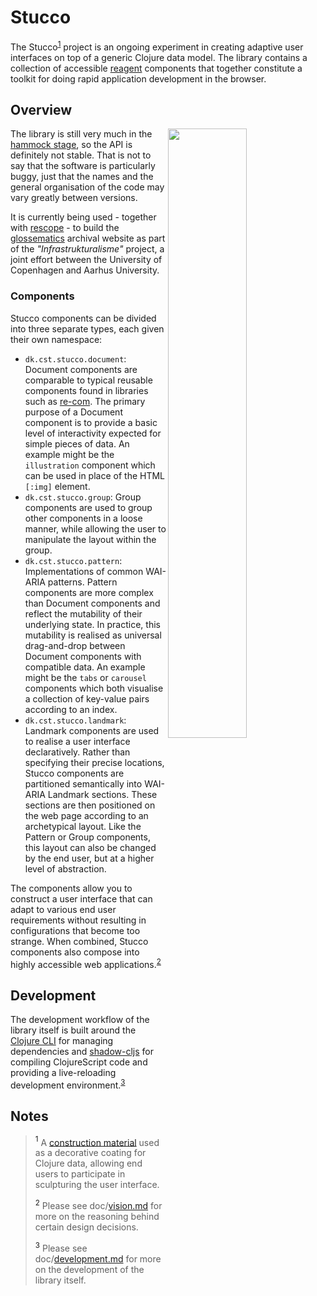 Stucco
======
The Stucco<sup>[1](#notes-name)</sup> project is an ongoing experiment in creating adaptive user interfaces on top of a generic Clojure data model. The library contains a collection of accessible [reagent](https://github.com/reagent-project/reagent) components that together constitute a toolkit for doing rapid application development in the browser.

Overview
--------
<a href="https://youtu.be/ibiK8sgwvqc" title="See video demo"><img align="right" width="50%" src="doc/carousel-and-tabs.png"></a>

The library is still very much in the [hammock stage](https://www.youtube.com/watch?v=f84n5oFoZBc), so the API is definitely not stable. That is not to say that the software is particularly buggy, just that the names and the general organisation of the code may vary greatly between versions.

It is currently being used - together with [rescope](https://github.com/kuhumcst/rescope) - to build the [glossematics](https://github.com/kuhumcst/glossematics) archival website as part of the _"Infrastrukturalisme"_ project, a joint effort between the University of Copenhagen and Aarhus University.

### Components
Stucco components can be divided into three separate types, each given their own namespace:

* `dk.cst.stucco.document`: Document components are comparable to typical reusable components found in libraries such as [re-com](https://github.com/day8/re-com). The primary purpose of a Document component is to provide a basic level of interactivity expected for simple pieces of data. An example might be the `illustration` component which can be used in place of the HTML `[:img]` element.
* `dk.cst.stucco.group`: Group components are used to group other components in a loose manner, while allowing the user to manipulate the layout within the group.
* `dk.cst.stucco.pattern`: Implementations of common WAI-ARIA patterns. Pattern components are more complex than Document components and reflect the mutability of their underlying state. In practice, this mutability is realised as universal drag-and-drop between Document components with compatible data. An example might be the `tabs` or `carousel` components which both visualise a collection of key-value pairs according to an index.
* `dk.cst.stucco.landmark`: Landmark components are used to realise a user interface declaratively. Rather than specifying their precise locations, Stucco components are partitioned semantically into WAI-ARIA Landmark sections. These sections are then positioned on the web page according to an archetypical layout. Like the Pattern or Group components, this layout can also be changed by the end user, but at a higher level of abstraction.

The components allow you to construct a user interface that can adapt to various end user requirements without resulting in configurations that become too strange. When combined, Stucco components also compose into highly accessible web applications.<sup>[2](#notes-vision)</sup>

Development
-----------
The development workflow of the library itself is built around the [Clojure CLI](https://clojure.org/reference/deps_and_cli) for managing dependencies and [shadow-cljs](https://github.com/thheller/shadow-cljs) for compiling ClojureScript code and providing a live-reloading development environment.<sup>[3](#notes-development)</sup>

Notes
-----
> <a name="notes-name"><sup>1</sup></a> A [construction material](https://en.wikipedia.org/wiki/Stucco) used as a decorative coating for Clojure data, allowing end users to participate in sculpturing the user interface.
>
> <a name="notes-vision"><sup>2</sup></a> Please see doc/[vision.md](doc/vision.md) for more on the reasoning behind certain design decisions.
>
> <a name="notes-development"><sup>3</sup></a> Please see doc/[development.md](doc/development.md) for more on the development of the library itself.
